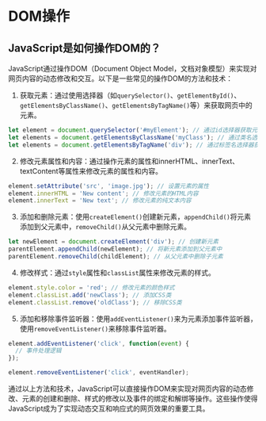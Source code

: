 # DOM操作

## JavaScript是如何操作DOM的？
JavaScript通过操作DOM（Document Object Model，文档对象模型）来实现对网页内容的动态修改和交互。以下是一些常见的操作DOM的方法和技术：

1. 获取元素：通过使用选择器（如`querySelector()`、`getElementById()`、`getElementsByClassName()`、`getElementsByTagName()`等）来获取网页中的元素。

```javascript
let element = document.querySelector('#myElement'); // 通过id选择器获取元素
let elements = document.getElementsByClassName('myClass'); // 通过类名选择器获取元素
let elements = document.getElementsByTagName('div'); // 通过标签名选择器获取元素
```

2. 修改元素属性和内容：通过操作元素的属性和innerHTML、innerText、textContent等属性来修改元素的属性和内容。

```javascript
element.setAttribute('src', 'image.jpg'); // 设置元素的属性
element.innerHTML = 'New content'; // 修改元素的HTML内容
element.innerText = 'New text'; // 修改元素的纯文本内容
```

3. 添加和删除元素：使用`createElement()`创建新元素，`appendChild()`将元素添加到父元素中，`removeChild()`从父元素中删除元素。

```javascript
let newElement = document.createElement('div'); // 创建新元素
parentElement.appendChild(newElement); // 将新元素添加到父元素中
parentElement.removeChild(childElement); // 从父元素中删除子元素
```

4. 修改样式：通过`style`属性和`classList`属性来修改元素的样式。

```javascript
element.style.color = 'red'; // 修改元素的颜色样式
element.classList.add('newClass'); // 添加CSS类
element.classList.remove('oldClass'); // 移除CSS类
```

5. 添加和移除事件监听器：使用`addEventListener()`来为元素添加事件监听器，使用`removeEventListener()`来移除事件监听器。

```javascript
element.addEventListener('click', function(event) {
  // 事件处理逻辑
});

element.removeEventListener('click', eventHandler);
```

通过以上方法和技术，JavaScript可以直接操作DOM来实现对网页内容的动态修改、元素的创建和删除、样式的修改以及事件的绑定和解绑等操作。这些操作使得JavaScript成为了实现动态交互和响应式的网页效果的重要工具。